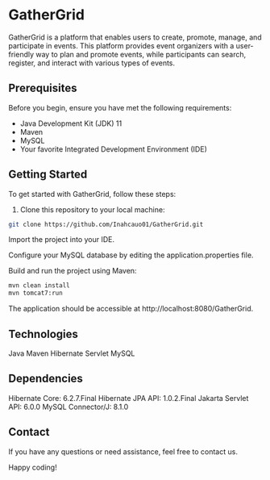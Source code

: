 # GatherGrid
GatherGrid is a platform that enables users to create, promote, manage, and participate in events. This platform provides event organizers with a user-friendly way to plan and promote events, while participants can search, register, and interact with various types of events.

## Prerequisites

Before you begin, ensure you have met the following requirements:

- Java Development Kit (JDK) 11
- Maven
- MySQL
- Your favorite Integrated Development Environment (IDE)

## Getting Started

To get started with GatherGrid, follow these steps:

1. Clone this repository to your local machine:

```bash
git clone https://github.com/Inahcauo01/GatherGrid.git
```

Import the project into your IDE.

Configure your MySQL database by editing the application.properties file.

Build and run the project using Maven:

```bash
mvn clean install
mvn tomcat7:run
```

The application should be accessible at http://localhost:8080/GatherGrid.

## Technologies

Java
Maven
Hibernate
Servlet
MySQL

## Dependencies
Hibernate Core: 6.2.7.Final
Hibernate JPA API: 1.0.2.Final
Jakarta Servlet API: 6.0.0
MySQL Connector/J: 8.1.0


## Contact

If you have any questions or need assistance, feel free to contact us.

Happy coding!
